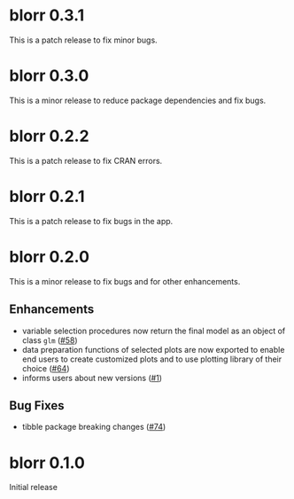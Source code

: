 # blorr 0.3.1

This is a patch release to fix minor bugs.

# blorr 0.3.0

This is a minor release to reduce package dependencies and fix bugs.

# blorr 0.2.2

This is a patch release to fix CRAN errors.

# blorr 0.2.1

This is a patch release to fix bugs in the app.

# blorr 0.2.0

This is a minor release to fix bugs and for other enhancements.

## Enhancements

- variable selection procedures now return the final model as an object of 
class `glm` ([#58](https://github.com/rsquaredacademy/blorr/issues/58))
- data preparation functions of selected plots are now exported to enable end 
users to create customized plots and to use plotting library of their 
choice ([#64](https://github.com/rsquaredacademy/blorr/issues/64))
- informs users about new versions ([#1](https://github.com/rsquaredacademy/blorr/issues/1))

## Bug Fixes

- tibble package breaking changes ([#74](https://github.com/rsquaredacademy/blorr/issues/74)) 


# blorr 0.1.0

Initial release
